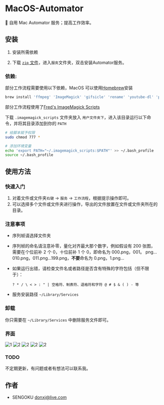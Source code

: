 # MacOS-Automator
🚀 自用 Mac Automator 服务；提高工作效率。
## 安装
1. 安装所需依赖

2. 下载 [`zip` 文件](https://github.com/sengoku-f/MacOS-Automator/archive/master.zip)，进入`服务`文件夹，双击安装Automator服务。

### 依赖:

部分工作流程需要使用以下依赖，MacOS 可以使用[Homebrew](https://brew.sh/)安装
``` bash
brew install 'ffmpeg' 'ImageMagick' 'gifsicle' 'rename' 'youtube-dl' 'parallel' 'potrace' 'exiftool' 'p7zip' 'media-info'
```
部分工作流程使用了[Fred's ImageMagick Scripts](http://www.fmwconcepts.com/imagemagick/index.php)

下载 `.imagemagick_scripts` 文件夹放入 `用户文件夹下`，进入该目录运行以下命令，并将其目录添加到你的 `PATH`

``` bash
# 给脚本赋予权限
sudo chmod 777 *

# 添加环境变量
echo 'export PATH="~/.imagemagick_scripts:$PATH"' >> ~/.bash_profile
source ~/.bash_profile
```

## 使用方法

### 快速入门

1. 对着文件或文件夹`右键` → `服务` →  `工作流程`，根据提示操作即可。
2. 可以选择多个文件或文件夹进行操作，导出的文件放置在文件或文件夹所在的目录。

### 注意事项

- 序列帧请选择文件夹

- 序列帧的命名请注意补零，量化对齐最大那个数字，例如假设有 200 张图，需要在个位前补 2 个 0，十位前补 1 个 0，即命名为 000.png，001。 png…010.png，011.png…199.png，**不要**命名为 0.png，1.png…

- 如果运行出错，请检查文件名或者路径是否含有特殊的字符包括（但不限于）：

  ```
  ? * / \ < > : " | 空格符、制表符、退格符和字符 @ # $ & ( ) - 等
  ```
  
- 服务安装路径 `~/Library/Services`

### 卸载

你只需要在 `~/Library/Services` 中删除服务文件即可。

### 界面

<img src="https://wx2.sinaimg.cn/large/b85b28acgy1gbh36w85vkj20yy0u00vg.jpg" alt="1" style="zoom:100%;" />

<img src="https://wx3.sinaimg.cn/large/b85b28acgy1gbh36uy2iwj20u00u4jul.jpg" alt="2" style="zoom:100%;" />

<img src="https://wx2.sinaimg.cn/large/b85b28acgy1gbh36w7021j20u00ui775.jpg" alt="2" style="zoom:100%;" />

<img src="https://wx4.sinaimg.cn/large/b85b28acgy1gbh36vsfo7j20iw0samyg.jpg" alt="2" style="zoom:100%;" />

<img src="https://wx1.sinaimg.cn/large/b85b28acgy1gbh36vu5pcj20iw0sat9x.jpg" alt="2" style="zoom:100%;" />

### TODO

不定期更新，有问题或者有想法可以联系我。

## 作者
* SENGOKU donxj@live.com